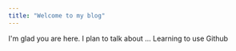 ```yaml
---
title: "Welcome to my blog"
---
```


I'm glad you are here. I plan to talk about ...
Learning to use Github
